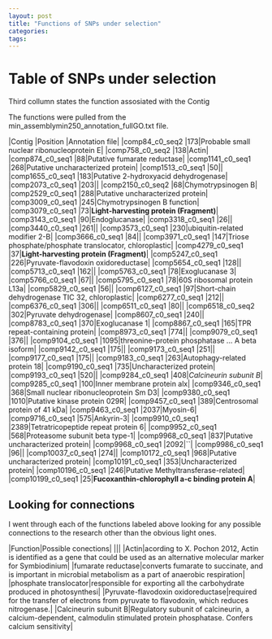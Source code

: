```yaml
---
layout: post
title: "Functions of SNPs under selection"
categories: 
tags: 
---
```



# Table of SNPs under selection
Third collumn states the function assosiated with the Contig 

The functions were pulled from the min_assemblymin250_annotation_fullGO.txt file.

|Contig |Position |Annotation file|
|comp84_c0_seq2	    |173|Probable small nuclear ribonucleoprotein E|
|comp758_c0_seq2	|138|Actin|
|comp874_c0_seq1	|88|Putative fumarate reductase|
|comp1141_c0_seq1	|268|Putative uncharacterized protein|
|comp1513_c0_seq1	|50||
|comp1655_c0_seq1	|183|Putative 2-hydroxyacid dehydrogenase|
|comp2073_c0_seq1	|203||
|comp2150_c0_seq2	|68|Chymotrypsinogen B|
|comp2529_c0_seq1	|288|Putative uncharacterized protein|
|comp3009_c0_seq1	|245|Chymotrypsinogen B function|
|comp3079_c0_seq1	|73|**Light-harvesting protein (Fragment)**|
|comp3143_c0_seq1	|90|Endoglucanase|
|comp3318_c0_seq1	|26||
|comp3440_c0_seq1	|261||
|comp3573_c0_seq1	|230|ubiquitin-related modifier 2-B|
|comp3666_c0_seq1	|84||
|comp3971_c0_seq1	|147|Triose phosphate/phosphate translocator, chloroplastic|
|comp4279_c0_seq1	|37|**Light-harvesting protein (Fragment)**|
|comp5247_c0_seq1	|226|Pyruvate-flavodoxin oxidoreductase|
|comp5654_c0_seq1	|128||
|comp5713_c0_seq1	|162||
|comp5763_c0_seq1	|78|Exoglucanase 3|
|comp5766_c0_seq1	|67||
|comp5795_c0_seq1	|78|60S ribosomal protein L13a|
|comp5829_c0_seq1	|56||
|comp6127_c0_seq1	|97|Short-chain dehydrogenase TIC 32, chloroplastic|
|comp6277_c0_seq1	|212||
|comp6376_c0_seq1	|306||
|comp6511_c0_seq1	|80||
|comp6518_c0_seq2	|302|Pyruvate dehydrogenase|
|comp8607_c0_seq1	|240||
|comp8783_c0_seq1	|370|Exoglucanase 1|
|comp8867_c0_seq1	|165|TPR repeat-containing protein|
|comp8973_c0_seq1	|774||
|comp9079_c0_seq1	|376||
|comp9104_c0_seq1	|1095|threonine-protein phosphatase ... A beta isoform|
|comp9142_c0_seq1	|175||
|comp9173_c0_seq1	|251||
|comp9177_c0_seq1	|175||
|comp9183_c0_seq1	|263|Autophagy-related protein 18|
|comp9190_c0_seq1	|735|Uncharacterized protein|
|comp9193_c0_seq1	|520||
|comp9284_c0_seq1	|408|*Calcineurin subunit B*|
|comp9285_c0_seq1	|100|Inner membrane protein alx|
|comp9346_c0_seq1	|368|Small nuclear ribonucleoprotein Sm D3|
|comp9380_c0_seq1	|1010|Putative kinase protein 029R|
|comp9457_c0_seq1	|389|Centrosomal protein of 41 kDa|
|comp9463_c0_seq1	|2037|Myosin-6|
|comp9716_c0_seq1	|575|Ankyrin-3|
|comp9910_c0_seq1	|2389|Tetratricopeptide repeat protein 6|
|comp9952_c0_seq1	|568|Proteasome subunit beta type-1|
|comp9968_c0_seq1	|837|Putative uncharacterized protein|
|comp9968_c0_seq1	|2092|``|
|comp9986_c0_seq1	|96||
|comp10037_c0_seq1  |274||
|comp10172_c0_seq1  |968|Putative uncharacterized protein|
|comp10191_c0_seq1  |353|Uncharacterized protein|
|comp10196_c0_seq1  |246|Putative Methyltransferase-related|
|comp10199_c0_seq1  |25|**Fucoxanthin-chlorophyll a-c binding protein A**|


## Looking for connections

I went through each of the functions labeled above looking for any possible connections to the research other than the obvious light ones.

|Function|Possible conections|
|||
|Actin|acording to X. Pochon 2012, Actin is identified as a gene that could be used as an alternative molecular marker for Symbiodinium|
|fumarate reductase|converts fumarate to succinate, and is important in microbial metabolism as a part of anaerobic respiration|
|phosphate translocator|responsible for exporting all the carbohydrate produced in photosynthesi|
|Pyruvate-flavodoxin oxidoreductase|required for the transfer of electrons from pyruvate to flavodoxin, which reduces nitrogenase.|
|Calcineurin subunit B|Regulatory subunit of calcineurin, a calcium-dependent, calmodulin stimulated protein phosphatase. Confers calcium sensitivity|


